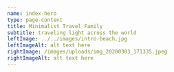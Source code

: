 ```yaml
---
name: index-hero
type: page-content
title: Minimalist Travel Family
subtitle: traveling light across the world
leftImage: ../../images/intro-beach.jpg
leftImageAlt: alt text here
rightImage: /images/uploads/img_20200303_171335.jpeg
rightImageAlt: alt text here
---
```


